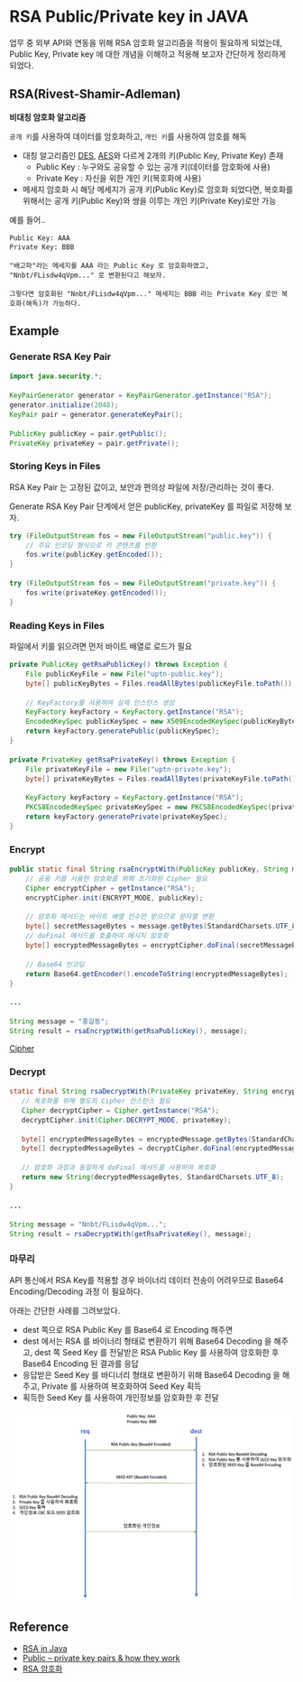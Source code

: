 # RSA Public/Private key in JAVA

업무 중 외부 API와 연동을 위해 RSA 암호화 알고리즘을 적용이 필요하게 되었는데, Public Key, Private key 에 대한 개념을 이해하고 적용해 보고자 간단하게 정리하게 되었다.

## RSA(Rivest-Shamir-Adleman)

**비대칭 암호화 알고리즘**

`공개 키`를 사용하여 데이터를 암호화하고, `개인 키`를 사용하여 암호를 해독

- 대칭 알고리즘인 [DES](https://en.wikipedia.org/wiki/Data_Encryption_Standard), [AES](https://www.baeldung.com/java-aes-encryption-decryption)와 다르게 2개의 키(Public Key, Private Key) 존재
  - Public Key : 누구와도 공유할 수 있는 공개 키(데이터를 암호화에 사용)
  - Private Key : 자신을 위한 개인 키(복호화에 사용)
- 메세지 암호화 시 해당 메세지가 공개 키(Public Key)로 암호화 되었다면, 복호화를 위해서는 공개 키(Public Key)와 쌍을 이루는 개인 키(Private Key)로만 가능

예를 들어..

```text
Public Key: AAA
Private Key: BBB

"배고파"라는 메세지를 AAA 라는 Public Key 로 암호화하였고, "Nnbt/FLisdw4qVpm..." 로 변환된다고 해보자.

그렇다면 암호화된 "Nnbt/FLisdw4qVpm..." 메세지는 BBB 라는 Private Key 로만 복호화(해독)가 가능하다.
```

## Example

### Generate RSA Key Pair

```java
import java.security.*;

KeyPairGenerator generator = KeyPairGenerator.getInstance("RSA");
generator.initialize(2048);
KeyPair pair = generator.generateKeyPair();

PublicKey publicKey = pair.getPublic();
PrivateKey privateKey = pair.getPrivate();
```

### Storing Keys in Files

RSA Key Pair 는 고정된 값이고, 보안과 편의상 파일에 저장/관리하는 것이 좋다.

Generate RSA Key Pair 단계에서 얻은 publicKey, privateKey 를 파일로 저장해 보자.

```java
try (FileOutputStream fos = new FileOutputStream("public.key")) {
    // 주요 인코딩 형식으로 키 콘텐츠를 반환
    fos.write(publicKey.getEncoded());
}

try (FileOutputStream fos = new FileOutputStream("private.key")) {
    fos.write(privateKey.getEncoded());
}
```

### Reading Keys in Files

파일에서 키를 읽으려면 먼저 바이트 배열로 로드가 필요

```java
private PublicKey getRsaPublicKey() throws Exception {
    File publicKeyFile = new File("uptn-public.key");
    byte[] publicKeyBytes = Files.readAllBytes(publicKeyFile.toPath());

    // KeyFactory를 사용하여 실제 인스턴스 생성
    KeyFactory keyFactory = KeyFactory.getInstance("RSA");
    EncodedKeySpec publicKeySpec = new X509EncodedKeySpec(publicKeyBytes);
    return keyFactory.generatePublic(publicKeySpec);
}

private PrivateKey getRsaPrivateKey() throws Exception {
    File privateKeyFile = new File("uptn-private.key");
    byte[] privateKeyBytes = Files.readAllBytes(privateKeyFile.toPath());

    KeyFactory keyFactory = KeyFactory.getInstance("RSA");
    PKCS8EncodedKeySpec privateKeySpec = new PKCS8EncodedKeySpec(privateKeyBytes);
    return keyFactory.generatePrivate(privateKeySpec);
}
```

### Encrypt

```java
public static final String rsaEncryptWith(PublicKey publicKey, String message) throws Exception {
    // 공용 키를 사용한 암호화를 위해 초기화된 Cipher 필요
    Cipher encryptCipher = getInstance("RSA");
    encryptCipher.init(ENCRYPT_MODE, publicKey);

    // 암호화 메서드는 바이트 배열 인수만 받으므로 문자열 변환
    byte[] secretMessageBytes = message.getBytes(StandardCharsets.UTF_8);
    // doFinal 메서드를 호출하여 메시지 암호화
    byte[] encryptedMessageBytes = encryptCipher.doFinal(secretMessageBytes);

    // Base64 인코딩
    return Base64.getEncoder().encodeToString(encryptedMessageBytes);
}

...

String message = "홍길동";
String result = rsaEncryptWith(getRsaPublicKey(), message);
```

[Cipher](https://www.baeldung.com/java-cipher-class)

### Decrypt

 ```java
 static final String rsaDecryptWith(PrivateKey privateKey, String encryptedMessage) throws Exception {
    // 복호화를 위해 별도의 Cipher 인스턴스 필요
    Cipher decryptCipher = Cipher.getInstance("RSA");
    decryptCipher.init(Cipher.DECRYPT_MODE, privateKey);

    byte[] encryptedMessageBytes = encryptedMessage.getBytes(StandardCharsets.UTF_8);
    byte[] decryptedMessageBytes = decryptCipher.doFinal(encryptedMessageBytes);

    // 암호화 과정과 동일하게 doFinal 메서드를 사용하여 복호화
    return new String(decryptedMessageBytes, StandardCharsets.UTF_8);
}

...

String message = "Nnbt/FLisdw4qVpm...";
String result = rsaDecryptWith(getRsaPrivateKey(), message);
```

### 마무리

API 통신에서 RSA Key를 적용할 경우 바이너리 데이터 전송이 어려우므로 Base64 Encoding/Decoding 과정 이 필요하다.

아래는 간단한 사례를 그려보았다.

- dest 쪽으로 RSA Public Key 를 Base64 로 Encoding 해주면
- dest 에서는 RSA 를 바이너리 형태로 변환하기 위해 Base64 Decoding 을 해주고, dest 쪽 Seed Key 를 전달받은 RSA Public Key 를 사용하여 암호화한 후 Base64 Encoding 된 결과를 응답
- 응답받은 Seed Key 를 바디너리 형태로 변환하기 위해 Base64 Decoding 을 해주고, Private 를 사용하여 복호화하여 Seed Key 획득
- 획득한 Seed Key 를 사용하여 개인정보를 암호화한 후 전달

![Result](https://github.com/jihunparkme/blog/blob/main/img/rsa.png?raw=true 'Result')

## Reference

- [RSA in Java](https://www.baeldung.com/java-rsa)
- [Public – private key pairs & how they work](https://www.preveil.com/blog/public-and-private-key/)
- [RSA 암호화](https://namu.wiki/w/RSA%20%EC%95%94%ED%98%B8%ED%99%94)